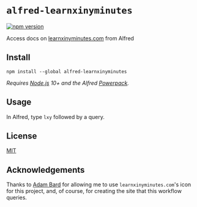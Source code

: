 # `alfred-learnxinyminutes`

[![npm version](https://badge.fury.io/js/alfred-learnxinyminutes.svg)](https://badge.fury.io/js/alfred-learnxinyminutes)

Access docs on [learnxinyminutes.com](https://learnxinyminutes.com) from Alfred

## Install

```
npm install --global alfred-learnxinyminutes
```

_Requires [Node.js](https://nodejs.org) 10+ and the Alfred [Powerpack](https://www.alfredapp.com/powerpack/)._

## Usage

In Alfred, type `lxy` followed by a query.

## License

[MIT](./LICENSE)

## Acknowledgements

Thanks to [Adam Bard](https://github.com/adambard) for allowing me to use `learnxinyminutes.com`'s icon for this project, and, of course, for creating the site that this workflow queries.
